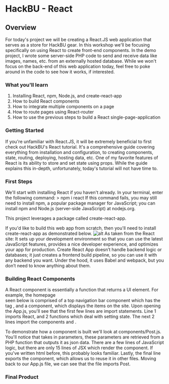 # HackBU - React
## Overview
For today's project we will be creating a React.JS web application that serves
as a store for HackBU gear. In this workshop we'll be focusing specifically on
using React to create front-end components. In the demo project, I wrote some
server-side PHP code to send and receive data like images, names, etc. from an
externally hosted database. While we won't focus on the back-end of this web
application today, feel free to poke around in the code to see how it works,
if interested.

### What you'll learn
1. Installing React, npm, Node.js, and create-react-app
2. How to build React components
3. How to integrate multiple components on a page
4. How to route pages using React-router
5. How to use the previous steps to build a React single-page-application

### Getting Started
If you're unfamiliar with React.JS, it will be extremely beneficial to first check out
HackBU's React tutorial. It's a comprehensive guide covering everything from
installation and configuration, to creating components, state, routing, deploying,
hosting data, etc.
One of my favorite features of React is its ability to store and set state using props. While
the guide explains this in-depth, unfortunately, today's tutorial will not have time to.

### First Steps
We'll start with installing React if you haven't already.
In your terminal, enter the following command:
        > npm i react
If this command fails, you may still need to install npm, a popular package manager
for JavaScript; you can install npm and Node.js (server-side JavaScript) at nodejs.org.

This project leverages a package called create-react-app.

If you'd like to build this web app from scratch, then you'll need to install create-react-app as demonstrated below.
![alt](http://github.com/LINKTO/CREATEREACTAPP.png)
As taken from the React site:
It sets up your development environment so that you can use the
latest JavaScript features,
provides a nice developer experience,
and optimizes your app for production.
Create React App doesn’t handle backend logic or databases;
it just creates a frontend build pipeline, so you can use it with any backend you want.
Under the hood, it uses Babel and webpack, but you don’t need to know anything about them.

### Building React Components
A React component is essentially a function that returns a UI element. For example, the homepage  
seen below is comprised of a top navigation bar component which has the tag <NavBar>, and a <Post> component, which displays the items on the site. Upon opening the App.js, you'll see that the first few lines are import statements.
Line 1 imports React, and 2 functions which deal with setting state. The next 2 lines import the components
<NavBar> and <Post>.

To demonstrate how a component is built we'll look at components/Post.js. You'll notice that <Post> takes in parameters,
these parameters are retrieved from a PHP function that outputs it as json data. There are a few lines of JavaScript logic,
but there are only 15 lines of JSX which render the <Post> component. If you've written html before, this probably looks familiar.
Lastly, the final line exports the component, which allows us to reuse it in other files. Moving back to our App.js file, we can
see that the file imports Post.



### Final Product
